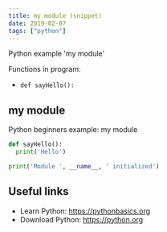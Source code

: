```yaml
---
title: my module (snippet)
date: 2019-02-07
tags: ["python"]
---
```

Python example 'my module'

Functions in program: 
* `def sayHello():`

## my module

Python beginners example: my module

```python
def sayHello():
  print('Hello')

print('Module ', __name__, ' initialized')


```

## Useful links

- Learn Python: https://pythonbasics.org
- Download Python: https://python.org
